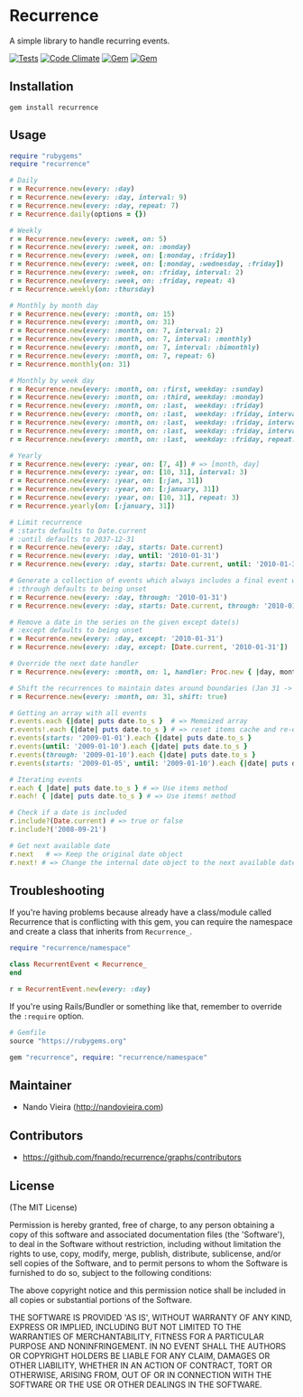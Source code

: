 # Recurrence

A simple library to handle recurring events.

[![Tests](https://github.com/fnando/recurrence/workflows/Tests/badge.svg)](https://github.com/fnando/recurrence/actions?query=workflow%3ATests)
[![Code Climate](https://codeclimate.com/github/fnando/recurrence/badges/gpa.svg)](https://codeclimate.com/github/fnando/recurrence)
[![Gem](https://img.shields.io/gem/v/recurrence.svg)](https://rubygems.org/gems/recurrence)
[![Gem](https://img.shields.io/gem/dt/recurrence.svg)](https://rubygems.org/gems/recurrence)

## Installation

    gem install recurrence

## Usage

```ruby
require "rubygems"
require "recurrence"

# Daily
r = Recurrence.new(every: :day)
r = Recurrence.new(every: :day, interval: 9)
r = Recurrence.new(every: :day, repeat: 7)
r = Recurrence.daily(options = {})

# Weekly
r = Recurrence.new(every: :week, on: 5)
r = Recurrence.new(every: :week, on: :monday)
r = Recurrence.new(every: :week, on: [:monday, :friday])
r = Recurrence.new(every: :week, on: [:monday, :wednesday, :friday])
r = Recurrence.new(every: :week, on: :friday, interval: 2)
r = Recurrence.new(every: :week, on: :friday, repeat: 4)
r = Recurrence.weekly(on: :thursday)

# Monthly by month day
r = Recurrence.new(every: :month, on: 15)
r = Recurrence.new(every: :month, on: 31)
r = Recurrence.new(every: :month, on: 7, interval: 2)
r = Recurrence.new(every: :month, on: 7, interval: :monthly)
r = Recurrence.new(every: :month, on: 7, interval: :bimonthly)
r = Recurrence.new(every: :month, on: 7, repeat: 6)
r = Recurrence.monthly(on: 31)

# Monthly by week day
r = Recurrence.new(every: :month, on: :first, weekday: :sunday)
r = Recurrence.new(every: :month, on: :third, weekday: :monday)
r = Recurrence.new(every: :month, on: :last,  weekday: :friday)
r = Recurrence.new(every: :month, on: :last,  weekday: :friday, interval: 2)
r = Recurrence.new(every: :month, on: :last,  weekday: :friday, interval: :quarterly)
r = Recurrence.new(every: :month, on: :last,  weekday: :friday, interval: :semesterly)
r = Recurrence.new(every: :month, on: :last,  weekday: :friday, repeat: 3)

# Yearly
r = Recurrence.new(every: :year, on: [7, 4]) # => [month, day]
r = Recurrence.new(every: :year, on: [10, 31], interval: 3)
r = Recurrence.new(every: :year, on: [:jan, 31])
r = Recurrence.new(every: :year, on: [:january, 31])
r = Recurrence.new(every: :year, on: [10, 31], repeat: 3)
r = Recurrence.yearly(on: [:january, 31])

# Limit recurrence
# :starts defaults to Date.current
# :until defaults to 2037-12-31
r = Recurrence.new(every: :day, starts: Date.current)
r = Recurrence.new(every: :day, until: '2010-01-31')
r = Recurrence.new(every: :day, starts: Date.current, until: '2010-01-31')

# Generate a collection of events which always includes a final event with the given through date
# :through defaults to being unset
r = Recurrence.new(every: :day, through: '2010-01-31')
r = Recurrence.new(every: :day, starts: Date.current, through: '2010-01-31')

# Remove a date in the series on the given except date(s)
# :except defaults to being unset
r = Recurrence.new(every: :day, except: '2010-01-31')
r = Recurrence.new(every: :day, except: [Date.current, '2010-01-31'])

# Override the next date handler
r = Recurrence.new(every: :month, on: 1, handler: Proc.new { |day, month, year| raise("Date not allowed!") if year == 2011 && month == 12 && day == 31 })

# Shift the recurrences to maintain dates around boundaries (Jan 31 -> Feb 28 -> Mar 28)
r = Recurrence.new(every: :month, on: 31, shift: true)

# Getting an array with all events
r.events.each {|date| puts date.to_s }  # => Memoized array
r.events!.each {|date| puts date.to_s } # => reset items cache and re-execute it
r.events(starts: '2009-01-01').each {|date| puts date.to_s }
r.events(until: '2009-01-10').each {|date| puts date.to_s }
r.events(through: '2009-01-10').each {|date| puts date.to_s }
r.events(starts: '2009-01-05', until: '2009-01-10').each {|date| puts date.to_s }

# Iterating events
r.each { |date| puts date.to_s } # => Use items method
r.each! { |date| puts date.to_s } # => Use items! method

# Check if a date is included
r.include?(Date.current) # => true or false
r.include?('2008-09-21')

# Get next available date
r.next   # => Keep the original date object
r.next! # => Change the internal date object to the next available date
```

## Troubleshooting

If you're having problems because already have a class/module called Recurrence
that is conflicting with this gem, you can require the namespace and create a
class that inherits from `Recurrence_`.

```ruby
require "recurrence/namespace"

class RecurrentEvent < Recurrence_
end

r = RecurrentEvent.new(every: :day)
```

If you're using Rails/Bundler or something like that, remember to override the
`:require` option.

```ruby
# Gemfile
source "https://rubygems.org"

gem "recurrence", require: "recurrence/namespace"
```

## Maintainer

- Nando Vieira (http://nandovieira.com)

## Contributors

- https://github.com/fnando/recurrence/graphs/contributors

## License

(The MIT License)

Permission is hereby granted, free of charge, to any person obtaining a copy of
this software and associated documentation files (the 'Software'), to deal in
the Software without restriction, including without limitation the rights to
use, copy, modify, merge, publish, distribute, sublicense, and/or sell copies of
the Software, and to permit persons to whom the Software is furnished to do so,
subject to the following conditions:

The above copyright notice and this permission notice shall be included in all
copies or substantial portions of the Software.

THE SOFTWARE IS PROVIDED 'AS IS', WITHOUT WARRANTY OF ANY KIND, EXPRESS OR
IMPLIED, INCLUDING BUT NOT LIMITED TO THE WARRANTIES OF MERCHANTABILITY, FITNESS
FOR A PARTICULAR PURPOSE AND NONINFRINGEMENT. IN NO EVENT SHALL THE AUTHORS OR
COPYRIGHT HOLDERS BE LIABLE FOR ANY CLAIM, DAMAGES OR OTHER LIABILITY, WHETHER
IN AN ACTION OF CONTRACT, TORT OR OTHERWISE, ARISING FROM, OUT OF OR IN
CONNECTION WITH THE SOFTWARE OR THE USE OR OTHER DEALINGS IN THE SOFTWARE.
